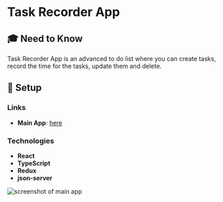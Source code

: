 # Task Recorder App

## 🎓 Need to Know
Task Recorder App is an advanced to do list where you can create tasks, record the time for the tasks, update them and delete.

## 🚀  Setup
### Links
- **Main App**: [here](https://628815cc837244103e7a762b--lucky-lokum-ba507d.netlify.app/)

### Technologies
- **React**
- **TypeScript**
- **Redux**
- **json-server**

![screenshot of main app](https://res.cloudinary.com/kxnxchukwu/image/upload/v1649961820/taskrecorder_og_hzqfyx.png)
